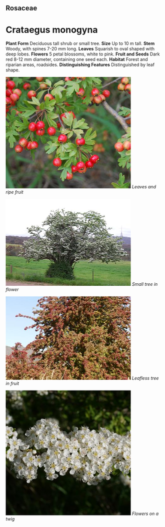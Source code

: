 ## Rosaceae
# Crataegus monogyna
 **Plant Form** Deciduous tall shrub or small tree. **Size** Up to 10 m tall. **Stem** Woody, with spines 7-20 mm long. **Leaves** Squarish to oval shaped with deep lobes. **Flowers** 5 petal blossoms, white to pink. **Fruit and Seeds** Dark red 8-12 mm diameter, containing one seed each. **Habitat** Forest and riparian areas, roadsides. **Distinguishing Features** Distinguished by leaf shape.


![Leaves and ripe fruit](12539_DSC_0217.jpg)
 *Leaves and ripe fruit* 

![Small tree in flower](12529_DSC_0004.jpg)
 *Small tree in flower* 

![Leafless tree in fruit](14395_P6980396.jpg)
 *Leafless tree in fruit* 

![Flowers on a twig](63376_P1031070.jpg)
 *Flowers on a twig* 

